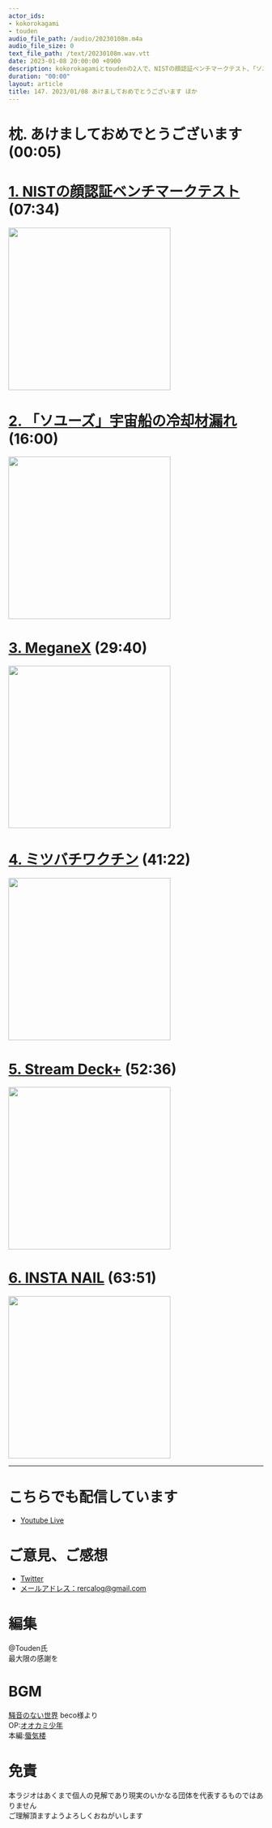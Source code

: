 ```yaml
---
actor_ids:
- kokorokagami
- touden
audio_file_path: /audio/20230108m.m4a
audio_file_size: 0
text_file_path: /text/20230108m.wav.vtt
date: 2023-01-08 20:00:00 +0900
description: kokorokagamiとtoudenの2人で、NISTの顔認証ベンチマークテスト、「ソユーズ」宇宙船の冷却材漏れ など について話しました。
duration: "00:00"
layout: article
title: 147. 2023/01/08 あけましておめでとうございます ほか
---
```


# 枕. あけましておめでとうございます (00:05)

# [1. NISTの顔認証ベンチマークテスト](https://monoist.itmedia.co.jp/mn/articles/2212/26/news077.html) (07:34)

[<img src="https://image.itmedia.co.jp/mn/articles/2212/26/mn_embedded_22120803.jpg" width="320dp">](https://monoist.itmedia.co.jp/mn/articles/2212/26/news077.html)

# [2. 「ソユーズ」宇宙船の冷却材漏れ](https://news.mynavi.jp/techplus/article/20230106-2555480/) (16:00)

[<img src="https://news.mynavi.jp/techplus/article/20230106-2555480/images/001.jpg/webp" width="320dp">](https://news.mynavi.jp/techplus/article/20230106-2555480/)

# [3. MeganeX](https://smhn.info/202301-meganex-ces) (29:40)

[<img src="https://smhn.info/wp-content/uploads/2023/01/s-meganeX_main.jpg" width="320dp">](https://smhn.info/202301-meganex-ces)

# [4. ミツバチワクチン](https://www.cnn.co.jp/usa/35198342.html) (41:22)

[<img src="https://www.cnn.co.jp/storage/2023/01/08/d6eae5f4a6b0c4cee23d1a8c6f791b0b/t/768/432/d/honeybee-stock-super-169.jpg" width="320dp">](https://www.cnn.co.jp/usa/35198342.html)

# [5. Stream Deck+](https://www.elgato.com/ja/stream-deck-plus) (52:36)

[<img src="https://www.elgato.com/themes/custom/smalcode/v19-img/pages/sd-plus/hero/StreamDeckPlus_Hero_Start.jpg?v=2" width="320dp">](https://www.elgato.com/ja/stream-deck-plus)

# [6. INSTA NAIL](https://iotnews.jp/core-technology/211048/) (63:51)

[<img src="https://iotnews.jp/wp-content/uploads/0454b57a88975025522ba16305263090.jpg" width="320dp">](https://iotnews.jp/core-technology/211048/)

___

# こちらでも配信しています
- [Youtube Live](https://www.youtube.com/channel/UCD1zo-WnyFdE5w0pqvKblkA)

# ご意見、ご感想
- [Twitter](https://twitter.com/recalog1)
- [メールアドレス：rercalog@gmail.com](rercalog@gmail.com)

# 編集

@Touden氏  
最大限の感謝を  

# BGM

[騒音のない世界](http://noiselessworld.net/) beco様より  
OP:[オオカミ少年](https://soundcloud.com/baron1_3/wolfboy)  
本編:[蜃気楼](https://soundcloud.com/baron1_3/shinkirou)  

# 免責

本ラジオはあくまで個人の見解であり現実のいかなる団体を代表するものではありません  
ご理解頂ますようよろしくおねがいします  
